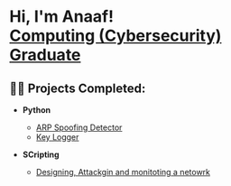 <h1>Hi, I'm Anaaf! <br/><a href="https://github.com/ItzAnu17">Computing (Cybersecurity) Graduate</a>

<h2>👨‍💻 Projects Completed:</h2>

- <b>Python</b>
  - [ARP Spoofing Detector](https://github.com/joshmadakor1/Algorithms-Practice)
  - [Key Logger](https://github.com/joshmadakor1/Algorithms-Practice)
    
- <b>SCripting</b>
  - [Designing, Attackgin and monitoting a netowrk](https://github.com/joshmadakor1/4chan-Image-Analysis-Middleware-C964) <b>







